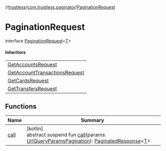 //[trustless](../../../index.md)/[com.trustless.paginator](../index.md)/[PaginationRequest](index.md)

# PaginationRequest

interface [PaginationRequest](index.md)&lt;[T](index.md)&gt;

#### Inheritors

| |
|---|
| [GetAccountsRequest](../../com.trustless.requests.accounts.getAccounts/-get-accounts-request/index.md) |
| [GetAccountTransactionsRequest](../../com.trustless.requests.accounts.getTransactions/-get-account-transactions-request/index.md) |
| [GetCardsRequest](../../com.trustless.requests.cards.getCards/-get-cards-request/index.md) |
| [GetTransfersRequest](../../com.trustless.requests.transfers/-get-transfers-request/index.md) |

## Functions

| Name | Summary |
|---|---|
| [call](call.md) | [kotlin]<br>abstract suspend fun [call](call.md)(params: [UrlQueryParamsPagination](../../com.trustless.requests.accounts.getAccounts/-url-query-params-pagination/index.md)): [PaginatedResponse](../-paginated-response/index.md)&lt;[T](index.md)&gt; |
